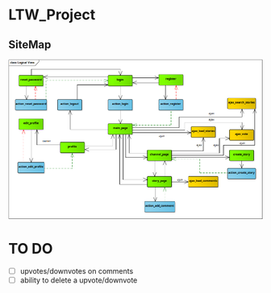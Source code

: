 # LTW_Project

## SiteMap
![SiteMap](sitemap.bmp)

# TO DO
- [ ] upvotes/downvotes on comments
- [ ] ability to delete a upvote/downvote
